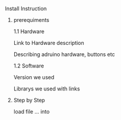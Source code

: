 Install Instruction 


1. prerequiments 

	1.1 Hardware 
	
	Link to Hardware description 
	
	Describing adruino hardware, buttons etc 

	1.2 Software
	
	Version we used 

	Librarys we used with links 

2. Step by Step 

	load file ... into  

	
